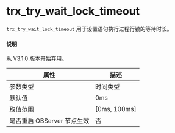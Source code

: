 trx_try_wait_lock_timeout 
==============================================

`trx_try_wait_lock_timeout` 用于设置语句执行过程行锁的等待时长。


<main id="notice" type='explain'>
  <h4>说明</h4>
  <p>从 V3.1.0 版本开始弃用。</p>
</main>

|      **属性**      |     **描述**     |
|------------------|----------------|
| 参数类型             | 时间类型           |
| 默认值              | 0ms            |
| 取值范围             | \[0ms, 100ms\] |
| 是否重启 OBServer 节点生效 | 否              |


